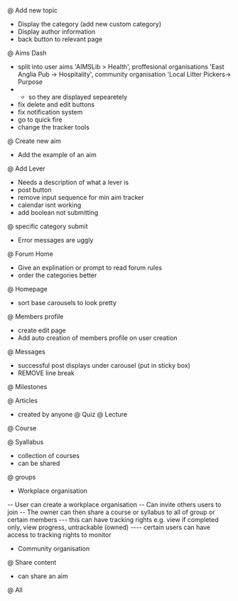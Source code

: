 @ Add new topic
- Display the category (add new custom category)
- Display author information
- back button to relevant page


@ Aims Dash
- split into user aims 'AIMSLib > Health', proffesional organisations 'East Anglia Pub -> Hospitality', community organisation 'Local Litter Pickers-> Purpose
- - so they are displayed sepearetely
- fix delete and edit buttons
- fix notification system
- go to quick fire
- change the tracker tools

@ Create new aim
- Add the example of an aim

@ Add Lever
- Needs a description of what a lever is
- post button
- remove  input sequence for min aim tracker
- calendar isnt working
- add boolean not submitting

@ specific category submit
- Error messages are uggly

@ Forum Home
- Give an explination  or prompt to read forum rules
- order the categories better

@ Homepage
- sort base carousels to look pretty

@ Members profile
- create edit page
- Add auto creation of members profile on user creation

@ Messages
- successful post displays under carousel (put in sticky box)
- REMOVE line break


@ Milestones

@ Articles
- created by anyone
@ Quiz
@ Lecture

@ Course

@ Syallabus
- collection of courses
- can be shared

@ groups
- Workplace organisation

-- User can create a workplace organisation
-- Can invite others users to join
-- The owner can then share a course or syllabus to all of group or certain members
--- this can have tracking rights e.g. view if completed only, view progress, untrackable (owned)
---- certain users can have access to tracking rights to monitor

- Community organisation


@ Share content
- can share an aim






@ All
